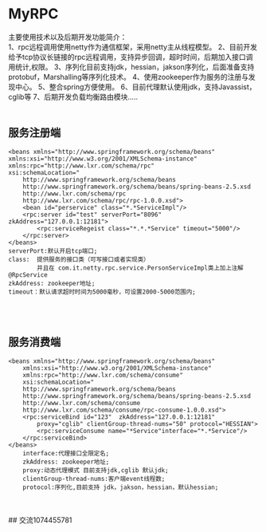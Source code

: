 # MyRPC
主要使用技术以及后期开发功能简介：
<br>
1、rpc远程调用使用netty作为通信框架，采用netty主从线程模型。
2、目前开发给予tcp协议长链接的rpc远程调用，支持异步回调，超时时间，后期加入接口调用统计,权限。
3、序列化目前支持jdk，hessian，jakson序列化，后面准备支持protobuf，Marshalling等序列化技术。
4、使用zookeeper作为服务的注册与发现中心。
5、整合spring方便使用。
6、目前代理默认使用jdk，支持Javassist，cglib等
7、后期开发负载均衡路由模块.....
<br><br>
## 服务注册端
<?xml version="1.0" encoding="UTF-8"?>
	<beans xmlns="http://www.springframework.org/schema/beans"  
    xmlns:xsi="http://www.w3.org/2001/XMLSchema-instance"  
    xmlns:rpc="http://www.lxr.com/schema/rpc"  
    xsi:schemaLocation="  
        http://www.springframework.org/schema/beans 
        http://www.springframework.org/schema/beans/spring-beans-2.5.xsd  
        http://www.lxr.com/schema/rpc 
        http://www.lxr.com/schema/rpc/rpc-1.0.0.xsd">  
    	<bean id="perservice" class="*.*ServiceImpl"/>
 		<rpc:server id="test" serverPort="8096" zkAddress="127.0.0.1:12181">
			<rpc:serviceRegeist class="*.*.*Service" timeout="5000"/>
 		</rpc:server>
	</beans>  
	serverPort:默认开启tcp端口;
	class:	提供服务的接口类（可写接口或者实现类）
			并且在 com.it.netty.rpc.service.PersonServiceImpl类上加上注解@RpcService
	zkAddress: zookeeper地址;
	timeout：默认请求超时时间为5000毫秒，可设置2000-5000范围内;
<br><br>
## 服务消费端
	<beans xmlns="http://www.springframework.org/schema/beans"  
		xmlns:xsi="http://www.w3.org/2001/XMLSchema-instance"  
		xmlns:rpc="http://www.lxr.com/schema/consume"  
		xsi:schemaLocation="  
		http://www.springframework.org/schema/beans 
		http://www.springframework.org/schema/beans/spring-beans-2.5.xsd  
		http://www.lxr.com/schema/consume 
		http://www.lxr.com/schema/consume/rpc-consume-1.0.0.xsd">  
		<rpc:serviceBind id="123"  zkAddress="127.0.0.1:12181" 
			proxy="cglib" clientGroup-thread-nums="50" protocol="HESSIAN">
		    <rpc:serviceConsume name="*Service"interface="*.*Service"/>
		</rpc:serviceBind>
	</beans>  
		interface:代理接口全限定名;
		zkAddress: zookeeper地址;
		proxy:动态代理模式 目前支持jdk,cglib 默认jdk;
		clientGroup-thread-nums:客户端event线程数;
		protocol:序列化,目前支持 jdk，jakson，hessian，默认hessian;
<br>
<br>
## 交流1074455781
<br>
<br>
<br>

 
